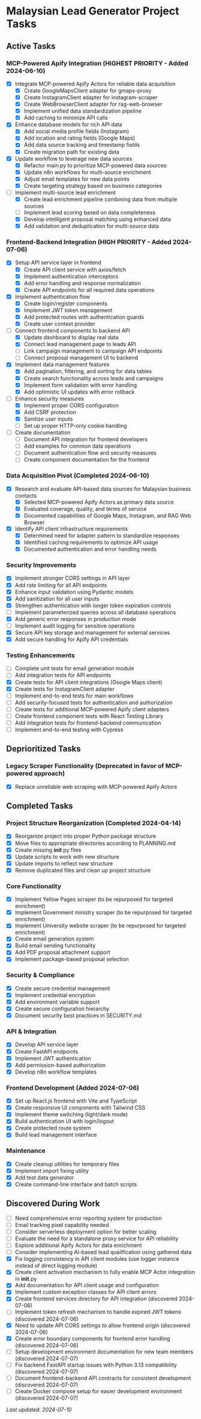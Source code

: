 # Malaysian Lead Generator Project Tasks

## Active Tasks

### MCP-Powered Apify Integration (HIGHEST PRIORITY - Added 2024-06-10)
- [x] Integrate MCP-powered Apify Actors for reliable data acquisition
  - [x] Create GoogleMapsClient adapter for gmaps-proxy
  - [x] Create InstagramClient adapter for instagram-scraper
  - [x] Create WebBrowserClient adapter for rag-web-browser
  - [x] Implement unified data standardization pipeline
  - [x] Add caching to minimize API calls
- [x] Enhance database models for rich API data
  - [x] Add social media profile fields (Instagram)
  - [x] Add location and rating fields (Google Maps)
  - [x] Add data source tracking and timestamp fields
  - [x] Create migration path for existing data
- [x] Update workflow to leverage new data sources
  - [x] Refactor main.py to prioritize MCP-powered data sources
  - [x] Update n8n workflows for multi-source enrichment
  - [x] Adjust email templates for new data points
  - [x] Create targeting strategy based on business categories
- [ ] Implement multi-source lead enrichment
  - [x] Create lead enrichment pipeline combining data from multiple sources
  - [ ] Implement lead scoring based on data completeness
  - [x] Develop intelligent proposal matching using enhanced data
  - [x] Add validation and deduplication for multi-source data

### Frontend-Backend Integration (HIGH PRIORITY - Added 2024-07-06)
- [x] Setup API service layer in frontend
  - [x] Create API client service with axios/fetch
  - [x] Implement authentication interceptors
  - [x] Add error handling and response normalization
  - [x] Create API endpoints for all required data operations
- [x] Implement authentication flow
  - [x] Create login/register components
  - [x] Implement JWT token management
  - [x] Add protected routes with authentication guards
  - [x] Create user context provider
- [ ] Connect frontend components to backend API
  - [x] Update dashboard to display real data
  - [x] Connect lead management page to leads API
  - [ ] Link campaign management to campaign API endpoints
  - [ ] Connect proposal management UI to backend
- [x] Implement data management features
  - [x] Add pagination, filtering, and sorting for data tables
  - [x] Create search functionality across leads and campaigns
  - [x] Implement form validation with error handling
  - [x] Add optimistic UI updates with error rollback
- [ ] Enhance security measures
  - [x] Implement proper CORS configuration
  - [x] Add CSRF protection
  - [x] Sanitize user inputs
  - [ ] Set up proper HTTP-only cookie handling
- [ ] Create documentation
  - [ ] Document API integration for frontend developers
  - [ ] Add examples for common data operations
  - [ ] Document authentication flow and security measures
  - [ ] Create component documentation for the frontend

### Data Acquisition Pivot (Completed 2024-06-10)
- [x] Research and evaluate API-based data sources for Malaysian business contacts
  - [x] Selected MCP-powered Apify Actors as primary data source
  - [x] Evaluated coverage, quality, and terms of service
  - [x] Documented capabilities of Google Maps, Instagram, and RAG Web Browser
- [x] Identify API client infrastructure requirements
  - [x] Determined need for adapter pattern to standardize responses
  - [x] Identified caching requirements to optimize API usage
  - [x] Documented authentication and error handling needs

### Security Improvements
- [x] Implement stronger CORS settings in API layer
- [x] Add rate limiting for all API endpoints
- [x] Enhance input validation using Pydantic models
- [x] Add sanitization for all user inputs
- [x] Strengthen authentication with longer token expiration controls
- [ ] Implement parameterized queries across all database operations
- [x] Add generic error responses in production mode
- [ ] Implement audit logging for sensitive operations
- [x] Secure API key storage and management for external services
- [x] Add secure handling for Apify API credentials

### Testing Enhancements
- [ ] Complete unit tests for email generation module
- [ ] Add integration tests for API endpoints
- [x] Create tests for API client integrations (Google Maps client)
- [x] Create tests for InstagramClient adapter
- [ ] Implement end-to-end tests for main workflows
- [ ] Add security-focused tests for authentication and authorization
- [ ] Create tests for additional MCP-powered Apify client adapters
- [ ] Create frontend component tests with React Testing Library
- [ ] Add integration tests for frontend-backend communication
- [ ] Implement end-to-end testing with Cypress

## Deprioritized Tasks

### Legacy Scraper Functionality (Deprecated in favor of MCP-powered approach)
- [x] Replace unreliable web scraping with MCP-powered Apify Actors


## Completed Tasks

### Project Structure Reorganization (Completed 2024-04-14)
- [x] Reorganize project into proper Python package structure
- [x] Move files to appropriate directories according to PLANNING.md
- [x] Create missing __init__.py files
- [x] Update scripts to work with new structure
- [x] Update imports to reflect new structure
- [x] Remove duplicated files and clean up project structure

### Core Functionality
- [x] Implement Yellow Pages scraper (to be repurposed for targeted enrichment)
- [x] Implement Government ministry scraper (to be repurposed for targeted enrichment)
- [x] Implement University website scraper (to be repurposed for targeted enrichment)
- [x] Create email generation system
- [x] Build email sending functionality
- [x] Add PDF proposal attachment support
- [x] Implement package-based proposal selection

### Security & Compliance
- [x] Create secure credential management
- [x] Implement credential encryption
- [x] Add environment variable support
- [x] Create secure configuration hierarchy
- [x] Document security best practices in SECURITY.md

### API & Integration
- [x] Develop API service layer
- [x] Create FastAPI endpoints
- [x] Implement JWT authentication
- [x] Add permission-based authorization
- [x] Develop n8n workflow templates

### Frontend Development (Added 2024-07-06)
- [x] Set up React.js frontend with Vite and TypeScript
- [x] Create responsive UI components with Tailwind CSS
- [x] Implement theme switching (light/dark mode)
- [x] Build authentication UI with login/logout
- [x] Create protected route system
- [x] Build lead management interface

### Maintenance
- [x] Create cleanup utilities for temporary files
- [x] Implement import fixing utility
- [x] Add test data generator
- [x] Create command-line interface and batch scripts

## Discovered During Work
- [ ] Need comprehensive error reporting system for production
- [ ] Email tracking pixel capability needed
- [ ] Consider serverless deployment option for better scaling
- [ ] Evaluate the need for a standalone proxy service for API reliability
- [ ] Explore additional Apify Actors for data enrichment
- [ ] Consider implementing AI-based lead qualification using gathered data
- [x] Fix logging consistency in API client modules (use logger instance instead of direct logging module)
- [x] Create client activation mechanism to fully enable MCP Actor integration in __init__.py
- [x] Add documentation for API client usage and configuration
- [x] Implement custom exception classes for API client errors
- [x] Create frontend services directory for API integration (discovered 2024-07-06)
- [ ] Implement token refresh mechanism to handle expired JWT tokens (discovered 2024-07-06)
- [x] Need to update API CORS settings to allow frontend origin (discovered 2024-07-06)
- [x] Create error boundary components for frontend error handling (discovered 2024-07-06)
- [ ] Setup development environment documentation for new team members (discovered 2024-07-07)
- [ ] Fix backend FastAPI startup issues with Python 3.13 compatibility (discovered 2024-07-07)
- [ ] Document frontend-backend API contracts for consistent development (discovered 2024-07-07)
- [ ] Create Docker compose setup for easier development environment (discovered 2024-07-07)

*Last updated: 2024-07-10* 